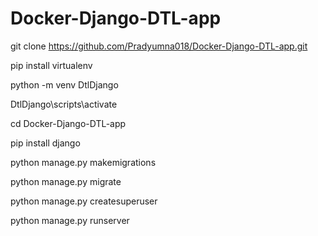 # Docker-Django-DTL-app

git clone https://github.com/Pradyumna018/Docker-Django-DTL-app.git

pip install virtualenv

python -m venv DtlDjango

DtlDjango\scripts\activate

cd Docker-Django-DTL-app

pip install django

python manage.py makemigrations

python manage.py migrate

python manage.py createsuperuser

python manage.py runserver 
